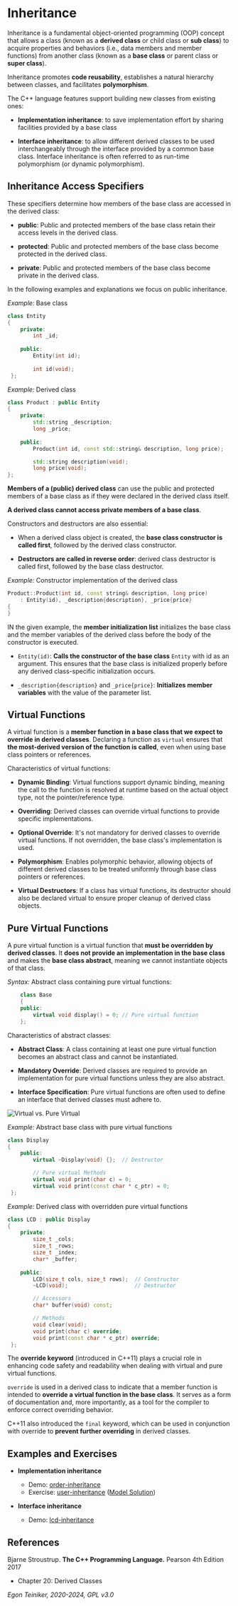 # Inheritance 

Inheritance is a fundamental object-oriented programming (OOP) concept that 
allows a class (known as a **derived class** or child class or **sub class**) 
to acquire properties and behaviors (i.e., data members and member functions) 
from another class (known as a **base class** or parent class or **super class**). 

Inheritance promotes **code reusability**, establishes a natural hierarchy 
between classes, and facilitates **polymorphism**.

The C++ language features support building new classes from existing ones: 

* **Implementation inheritance**: to save implementation effort by sharing 
    facilities provided by a base class 
    
* **Interface inheritance**: to allow different derived classes to be used 
    interchangeably through the interface provided by a common base class. 
    Interface inheritance is often referred to as run-time polymorphism 
    (or dynamic polymorphism).


## Inheritance Access Specifiers

These specifiers determine how members of the base class are accessed 
in the derived class:

* **public**: Public and protected members of the base class retain 
    their access levels in the derived class.

* **protected**: Public and protected members of the base class become 
    protected in the derived class.

* **private**: Public and protected members of the base class become 
    private in the derived class.

In the following examples and explanations we focus on public inheritance.

_Example:_ Base class

```C++  
class Entity 
{
	private:
		int _id; 
 
	public:
		Entity(int id);
		
		int id(void);
 };
```

_Example:_ Derived class 

```C++ 
class Product : public Entity
{
	private:
		std::string _description; 
		long _price;
 
	public:
		Product(int id, const std::string& description, long price); 

		std::string description(void);
		long price(void);
};
```

**Members of a (public) derived class** can use the public and protected 
members of a base class as if they were declared in the derived class itself.

**A derived class cannot access private members of a base class**.


Constructors and destructors are also essential: 

* When a derived class object is created, the **base class constructor is called first**, 
    followed by the derived class constructor.

* **Destructors are called in reverse order**: derived class destructor is called first, 
    followed by the base class destructor.


_Example:_ Constructor implementation of the derived class

```C++
Product::Product(int id, const string& description, long price) 
	: Entity(id), _description{description}, _price{price}
{
}
```

IN the given example, the **member initialization list** initializes the base 
class and the member variables of the derived class before the body of the 
constructor is executed.

* `Entity(id)`:
    **Calls the constructor of the base class** `Entity` with id as an argument.
    This ensures that the base class is initialized properly before any derived 
    class-specific initialization occurs.

* `_description{description}` and `_price{price}`:
    **Initializes member variables** with the value of the parameter list.


## Virtual Functions

A virtual function is a **member function in a base class that we expect 
to override in derived classes**. Declaring a function as `virtual` ensures 
that **the most-derived version of the function is called**, even when using 
base class pointers or references.

Characteristics of virtual functions:
* **Dynamic Binding**: Virtual functions support dynamic binding, meaning 
    the call to the function is resolved at runtime based on the actual 
    object type, not the pointer/reference type.

* **Overriding**: Derived classes can override virtual functions to provide 
    specific implementations.

* **Optional Override**: It's not mandatory for derived classes to override 
    virtual functions. If not overridden, the base class's implementation is 
    used.

* **Polymorphism**: Enables polymorphic behavior, allowing objects of different 
    derived classes to be treated uniformly through base class pointers or 
    references.

* **Virtual Destructors**: If a class has virtual functions, its destructor should 
    also be declared virtual to ensure proper cleanup of derived class objects.


## Pure Virtual Functions

A pure virtual function is a virtual function that **must be overridden by 
derived classes**. It **does not provide an implementation in the base class** 
and makes the **base class abstract**, meaning we cannot instantiate objects 
of that class.

_Syntax:_ Abstract class containing pure virtual functions:

```C++
    class Base 
    {
    public:
        virtual void display() = 0; // Pure virtual function
    };
```

Characteristics of abstract classes:
* **Abstract Class**: A class containing at least one pure virtual function 
    becomes an abstract class and cannot be instantiated.

* **Mandatory Override**: Derived classes are required to provide an 
    implementation for pure virtual functions unless they are also abstract.

* **Interface Specification**: Pure virtual functions are often used to define 
    an interface that derived classes must adhere to.

![Virtual vs. Pure Virtual](figures/VirtualvsPureVirtual.png)

_Example:_ Abstract base class with pure virtual functions

```C++
class Display 
{
	public:
		virtual ~Display(void) {}; 	// Destructor

		// Pure virtual Methods
		virtual void print(char c) = 0;
		virtual void print(const char * c_ptr) = 0;
 };
```

_Example:_ Derived class with overridden pure virtual functions

```C++
class LCD : public Display
{
	private:
		size_t _cols;
		size_t _rows; 		
		size_t _index;
		char* _buffer;
 
	public:
		LCD(size_t cols, size_t rows); 	// Constructor
		~LCD(void); 					// Destructor

		// Accessors
		char* buffer(void) const;

		// Methods
		void clear(void);
		void print(char c) override;
		void print(const char * c_ptr) override;
 };
```

The **override keyword** (introduced in C++11) plays a crucial role 
in enhancing code safety and readability when dealing with virtual 
and pure virtual functions.

`override` is used in a derived class to indicate that a member function 
is intended to **override a virtual function in the base class**. 
It serves as a form of documentation and, more importantly, as a tool 
for the compiler to enforce correct overriding behavior.

C++11 also introduced the `final` keyword, which can be used in conjunction 
with override to **prevent further overriding** in derived classes.



## Examples and Exercises

* **Implementation inheritance** 
    * Demo: [order-inheritance](order-inheritance/)
    * Exercise: [user-inheritance](user-inheritance-exercise/)
        ([Model Solution](user-inheritance))

* **Interface inheritance**
    * Demo: [lcd-inheritance](lcd-inheritance/)



## References
Bjarne Stroustrup. **The C++ Programming Language.** Pearson 4th Edition 2017
* Chapter 20: Derived Classes

*Egon Teiniker, 2020-2024, GPL v3.0*